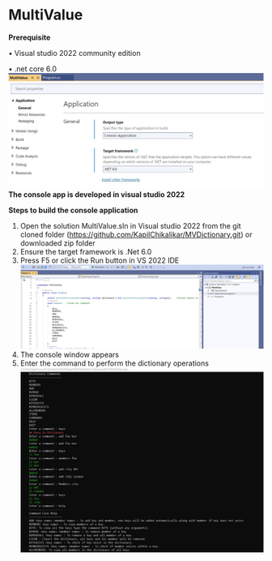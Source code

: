# MultiValue
**Prerequisite**

•	Visual studio 2022 community edition

•	.net core 6.0
![Alt text](https://github.com/KapilChikalikar/MVDictionary/blob/master/Screenshot%202023-07-02%20125142.jpg)
**The console app is developed in visual studio 2022**

**Steps to build the console application**
1.	Open the solution MultiValue.sln in Visual studio 2022 from the git cloned folder (https://github.com/KapilChikalikar/MVDictionary.git) or downloaded zip folder
2.	Ensure the target framework is .Net 6.0 
3.	Press F5 or click the Run button in VS 2022 IDE
   ![Alt text](https://github.com/KapilChikalikar/MVDictionary/blob/master/Screenshot%202023-07-02%20123537.jpg)
4.	The console window appears  
5.	Enter the command to perform the dictionary operations
   ![Alt text](https://github.com/KapilChikalikar/MVDictionary/blob/master/Screenshot%202023-07-02%20124541.jpg)
